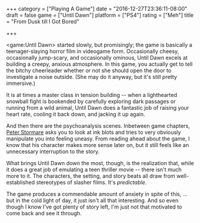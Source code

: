 +++
category = ["Playing A Game"]
date = "2016-12-27T23:36:11-08:00"
draft = false
game = ["Until Dawn"]
platform = ["PS4"]
rating = ["Meh"]
title = "From Dusk till I Got Bored"

+++

<game:Until Dawn> started slowly, but promisingly; the game is basically a teenager-slaying horror film in videogame form.  Occasionally cheesy, occasionally jump-scary, and occasionally ominous, Until Dawn excels at building a creepy, anxious atmosphere.  In this game, you actually get to tell the bitchy cheerleader whether or not she should open the door to investigate a noise outside.  (She may do it anyway, but it's still pretty immersive.)

It is at times a master class in tension building -- when a lighthearted snowball fight is bookended by carefully exploring dark passages or running from a wild animal, Until Dawn does a fantastic job of raising your heart rate, cooling it back down, and jacking it up again.

And then there are the psychoanalysis scenes.  Inbetween game chapters, <a href="http://until-dawn.wikia.com/wiki/Dr._Hill">Peter Stormare</a> asks you to look at ink blots and tries to very obviously manipulate you into feeling uneasy.  From reading ahead about the game, I know that his character makes more sense later on, but it still feels like an unnecessary interruption to the story.

What brings Until Dawn down the most, though, is the realization that, while it does a great job of emulating a teen thriller movie -- there isn't much more to it.  The characters, the setting, and story beats all draw from well-established stereotypes of slasher films.  It's <i>predictable</i>.

The game produces a commendable amount of anxiety in spite of this, ... but in the cold light of day, it just isn't all that interesting.  And so even though I know I've got plenty of story left, I'm just not that motivated to come back and see it through.
